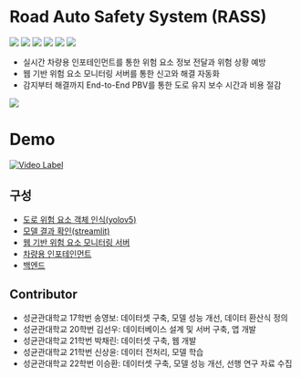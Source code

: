 # Road Auto Safety System (RASS)
<img src="https://img.shields.io/badge/HTML5-E34F26?style=flat-square&logo=HTML5&logoColor=white"/></a>
<img src="https://img.shields.io/badge/CSS3-1572B6?style=flat-square&logo=CSS3&logoColor=white"/></a>
<img src="https://img.shields.io/badge/JavaScript-F7DF1E?style=flat-square&logo=JavaScript&logoColor=white"/></a>
<img src="https://img.shields.io/badge/Android-3DDC84?style=flat-square&logo=Android&logoColor=white"/></a>
<img src="https://img.shields.io/badge/MongoDB-47A248?style=flat-square&logo=MongoDB&logoColor=white"/></a>
<img src="https://img.shields.io/badge/Amazon AWS-232F3E?style=flat-square&logo=Amazon%20AWS&logoColor=white"/></a>
- 실시간 차량용 인포테인먼트를 통한 위험 요소 정보 전달과 위험 상황 예방
- 웹 기반 위험 요소 모니터링 서버를 통한 신고와 해결 자동화
- 감지부터 해결까지 End-to-End PBV를 통한 도로 유지 보수 시간과 비용 절감
<img src="https://user-images.githubusercontent.com/85543502/220592208-24e35c96-109e-45ba-8185-e138ca345729.jpg">

# Demo
[![Video Label](https://user-images.githubusercontent.com/85543502/220599378-332489a4-455c-4c9e-b91f-2ce6f743c522.png)](https://youtu.be/XCahGoZmlJg)

## 구성
- [도로 위험 요소 객체 인식(yolov5) ](https://github.com/2023-Hyundai-mobis-Hackathon/road-hazard-detection)
- [모델 결과 확인(streamlit)](https://github.com/2023-Hyundai-mobis-Hackathon/YOLO_streamlit)
- [웹 기반 위험 요소 모니터링 서버](https://github.com/2023-Hyundai-mobis-Hackathon/RoadKeeper_WEB)
- [차량용 인포테인먼트](https://github.com/2023-Hyundai-mobis-Hackathon/RoadKeeper_Front)
- [백엔드](https://github.com/2023-Hyundai-mobis-Hackathon/RoadKeeper_Backend)

## Contributor
- 성균관대학교 17학번 송영보: 데이터셋 구축, 모델 성능 개선, 데이터 환산식 정의
- 성균관대학교 20학번 김선우: 데이터베이스 설계 및 서버 구축, 앱 개발
- 성균관대학교 21학번 박채린: 데이터셋 구축, 웹 개발
- 성균관대학교 21학번 신상윤: 데이터 전처리, 모델 학습
- 성균관대학교 22학번 이승환: 데이터셋 구축, 모델 성능 개선, 선행 연구 자료 수집
